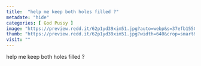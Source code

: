 ```yaml
---
title:  "help me keep both holes filled ?"
metadate: "hide"
categories: [ God Pussy ]
image: "https://preview.redd.it/62p1yd39xim51.jpg?auto=webp&s=37efb1550f00b3e7a32483baf1c2a76215320525"
thumb: "https://preview.redd.it/62p1yd39xim51.jpg?width=640&crop=smart&auto=webp&s=304a3c15f6630e98a3b6524a7ca6b44cf7e8b578"
visit: ""
---
```

help me keep both holes filled ?
